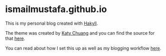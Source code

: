# ismailmustafa.github.io

This is my personal blog created with [Hakyll](https://jaspervdj.be/hakyll/).

The theme was created by [Katy Chuang](http://katychuang.com) and you can find the source for that 
[here](https://github.com/katychuang/hakyll-cssgarden/tree/master/cleanMagic-hakyll).

You can read about how I set this up as well as my blogging workflow [here](http://ismailmustafa.com/posts/2016-01-24-hakyllSetup.html).
